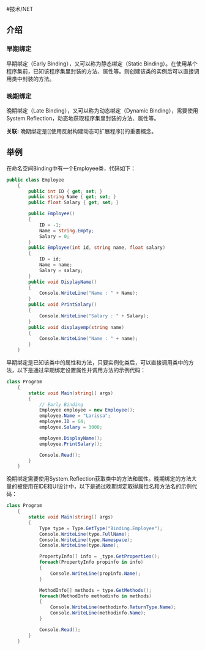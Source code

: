 #技术/NET 

## 介绍

### 早期绑定

早期绑定（Early Binding），又可以称为静态绑定（Static Binding）。在使用某个程序集前，已知该程序集里封装的方法、属性等。则创建该类的实例后可以直接调用类中封装的方法。

### 晚期绑定

晚期绑定（Late Binding），又可以称为动态绑定（Dynamic Binding），需要使用System.Reflection，动态地获取程序集里封装的方法、属性等。

**关联:** 晚期绑定是[[使用反射构建动态可扩展程序]]的重要概念。

## 举例

在命名空间Binding中有一个Employee类，代码如下：

```C#
public class Employee
    {
        public int ID { get; set; }
        public string Name { get; set; }
        public float Salary { get; set; }

        public Employee()
        {
            ID = -1;
            Name = string.Empty;
            Salary = 0;
        }
        public Employee(int id, string name, float salary)
        {
            ID = id;
            Name = name;
            Salary = salary;
        }
        public void DisplayName()
        {
            Console.WriteLine("Name : " + Name);
        }
        public void PrintSalary()
        {
            Console.WriteLine("Salary : " + Salary);
        }
        public void displayemp(string name)
        {
            Console.WriteLine("Name : " + name);
        }
    }
```

早期绑定是已知该类中的属性和方法，只要实例化类后，可以直接调用类中的方法，以下是通过早期绑定设置属性并调用方法的示例代码：

```C#
class Program
    {
        static void Main(string[] args)
        {
            // Early Binding
            Employee employee = new Employee();
            employee.Name = "Larissa";
            employee.ID = 64;
            employee.Salary = 3000;

            employee.DisplayName();
            employee.PrintSalary();

            Console.Read();
        }
    }
```

晚期绑定需要使用System.Reflection获取类中的方法和属性。晚期绑定的方法大量的被使用在IDE和UI设计中，以下是通过晚期绑定取得属性名和方法名的示例代码：
```C#
class Program
    {
        static void Main(string[] args)
        {
            Type type = Type.GetType("Binding.Employee");
            Console.WriteLine(type.FullName);
            Console.WriteLine(type.Namespace);
            Console.WriteLine(type.Name);

            PropertyInfo[] info = _type.GetProperties();
            foreach(PropertyInfo propinfo in info)
            {
                Console.WriteLine(propinfo.Name);
            }

            MethodInfo[] methods = type.GetMethods();
            foreach(MethodInfo methodinfo in methods)
            {
                Console.WriteLine(methodinfo.ReturnType.Name);
                Console.WriteLine(methodinfo.Name);
            }

            Console.Read();
        }
    }
```


